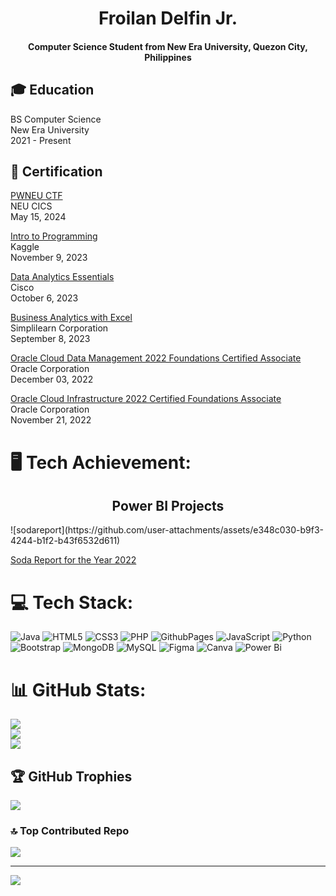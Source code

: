 <h1 align="center">Froilan Delfin Jr.</h1>
<h4 align="center">Computer Science Student from New Era University, Quezon City, Philippines</h4>

## 🎓 Education
<p>BS Computer Science<br>
New Era University<br>
2021 - Present</p>

## 📒 Certification
<p><a href="https://mail.google.com/mail/u/0/#inbox/FMfcgzQVwngWqSbCBjkjxCLRZWPHQlKr?projector=1">PWNEU CTF</a><br>
NEU CICS<br>
May 15, 2024</p>

<p><a href="https://www.kaggle.com/learn/certification/froilandelfinjr/intro-to-programming">Intro to Programming</a><br>
Kaggle<br>
November 9, 2023</p>

<p><a href="https://www.credly.com/badges/7fbfa36e-e068-43a4-a516-0079fe408ff4/public_url">Data Analytics Essentials</a><br>
Cisco<br>
October 6, 2023</p>

<p><a href="https://simpli-web.app.link/e/ZFmbgeTE9Kb">Business Analytics with Excel</a><br>
Simplilearn Corporation<br>
September 8, 2023</p>

<p><a href="https://catalog-education.oracle.com/pls/certview/sharebadge?id=A22349219341FE52A7DAE79BF7A09041989E2AC1A22568138D068A46CECB885A">Oracle Cloud Data Management 2022 Foundations Certified Associate</a><br>
Oracle Corporation<br>
December 03, 2022</p>

<p><a href="https://catalog-education.oracle.com/pls/certview/sharebadge?id=47EDC181D2757E7B662821F895E6FA6713A635C4210DDBEBA1FBBCC2193A2D82">Oracle Cloud Infrastructure 2022 Certified Foundations Associate</a><br>
Oracle Corporation<br>
November 21, 2022</p>

# 🖥️ Tech Achievement:
<h2 align="center">Power BI Projects</h2>
![sodareport](https://github.com/user-attachments/assets/e348c030-b9f3-4244-b1f2-b43f6532d611)
<p><a href="https://app.powerbi.com/view?r=eyJrIjoiNWFjYTE5OTMtODA4MC00MTAwLThjNmQtNWY0NzEwMWE5MDYzIiwidCI6ImQyMWUwYTU3LTdjMjYtNDZiYy1iYTliLTk5NjQxYzA5NTU5YSIsImMiOjEwfQ%3D%3D">Soda Report for the Year 2022</a></p>

# 💻 Tech Stack:
![Java](https://img.shields.io/badge/java-%23ED8B00.svg?style=for-the-badge&logo=openjdk&logoColor=white) ![HTML5](https://img.shields.io/badge/html5-%23E34F26.svg?style=for-the-badge&logo=html5&logoColor=white) ![CSS3](https://img.shields.io/badge/css3-%231572B6.svg?style=for-the-badge&logo=css3&logoColor=white) ![PHP](https://img.shields.io/badge/php-%23777BB4.svg?style=for-the-badge&logo=php&logoColor=white) ![GithubPages](https://img.shields.io/badge/github%20pages-121013?style=for-the-badge&logo=github&logoColor=white) ![JavaScript](https://img.shields.io/badge/javascript-%23323330.svg?style=for-the-badge&logo=javascript&logoColor=%23F7DF1E) ![Python](https://img.shields.io/badge/python-3670A0?style=for-the-badge&logo=python&logoColor=ffdd54) ![Bootstrap](https://img.shields.io/badge/bootstrap-%238511FA.svg?style=for-the-badge&logo=bootstrap&logoColor=white) ![MongoDB](https://img.shields.io/badge/MongoDB-%234ea94b.svg?style=for-the-badge&logo=mongodb&logoColor=white) ![MySQL](https://img.shields.io/badge/mysql-4479A1.svg?style=for-the-badge&logo=mysql&logoColor=white) ![Figma](https://img.shields.io/badge/figma-%23F24E1E.svg?style=for-the-badge&logo=figma&logoColor=white) ![Canva](https://img.shields.io/badge/Canva-%2300C4CC.svg?style=for-the-badge&logo=Canva&logoColor=white) ![Power Bi](https://img.shields.io/badge/power_bi-F2C811?style=for-the-badge&logo=powerbi&logoColor=black)
# 📊 GitHub Stats:
![](https://github-readme-stats.vercel.app/api?username=FroilanDelfinJr&theme=dark&hide_border=false&include_all_commits=false&count_private=false)<br/>
![](https://github-readme-streak-stats.herokuapp.com/?user=FroilanDelfinJr&theme=dark&hide_border=false)<br/>
![](https://github-readme-stats.vercel.app/api/top-langs/?username=FroilanDelfinJr&theme=dark&hide_border=false&include_all_commits=false&count_private=false&layout=compact)

## 🏆 GitHub Trophies
![](https://github-profile-trophy.vercel.app/?username=FroilanDelfinJr&theme=radical&no-frame=false&no-bg=true&margin-w=4)

### 🔝 Top Contributed Repo
![](https://github-contributor-stats.vercel.app/api?username=FroilanDelfinJr&limit=5&theme=dark&combine_all_yearly_contributions=true)

---
[![](https://visitcount.itsvg.in/api?id=FroilanDelfinJr&icon=0&color=0)](https://visitcount.itsvg.in)

<!-- Proudly created with GPRM ( https://gprm.itsvg.in ) -->

